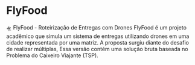 # FlyFood
🛸 FlyFood - Roteirização de Entregas com Drones FlyFood é um projeto acadêmico que simula um sistema de entregas utilizando drones em uma cidade representada por uma matriz. A proposta surgiu diante do desafio de realizar múltiplas, Essa versão contém uma solução bruta baseada no Problema do Caixeiro Viajante (TSP).
